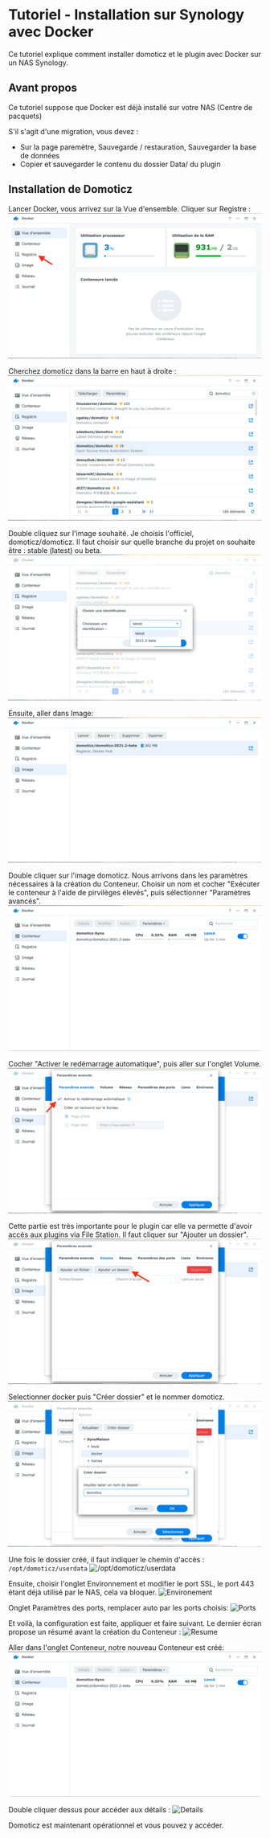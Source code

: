 # Tutoriel - Installation sur Synology avec Docker

Ce tutoriel explique comment installer domoticz et le plugin avec Docker sur un NAS Synology.

## Avant propos
Ce tutoriel suppose que Docker est déjà installé sur votre NAS (Centre de pacquets)

S'il s'agit d'une migration, vous devez :

* Sur la page paremètre, Sauvegarde / restauration, Sauvegarder la base de données
* Copier et sauvegarder le contenu du dossier Data/ du plugin

## Installation de Domoticz

Lancer Docker, vous arrivez sur la Vue d'ensemble.
Cliquer sur Registre :
![Vue d'ensemble](Images/Synology_Docker/Synology_Docker_Install_Home.png)

Cherchez domoticz dans la barre en haut à droite :
![Registre](Images/Synology_Docker/Synology_Docker_Install_Registre_1.png)

Double cliquez sur l'image souhaité. Je choisis l'officiel, domoticz/domoticz. Il faut choisir sur quelle branche du projet on souhaite être : stable (latest) ou beta.
![Stable ou Beta](Images/Synology_Docker/Synology_Docker_Install_Registre_2.png)

Ensuite, aller dans Image:
![Image](Images/Synology_Docker/Synology_Docker_Install_Image.png)

Double cliquer sur l'image domoticz. Nous arrivons dans les paramètres nécessaires à la création du Conteneur. Choisir un nom et cocher "Exécuter le conteneur à l'aide de pirvilèges élevés", puis sélectionner "Paramètres avancés".
![Creation](Images/Synology_Docker/Synology_Docker_Install_Conteneur.png)

Cocher "Activer le redémarrage automatique", puis aller sur l'onglet Volume.
![Redémarrage automatique](Images/Synology_Docker/Synology_Docker_Install_Param_1.png)

Cette partie est très importante pour le plugin car elle va permette d'avoir accès aux plugins via File Station.
Il faut cliquer sur "Ajouter un dossier".
![Ajouter un dossier](Images/Synology_Docker/Synology_Docker_Install_Param_Volume_1.png)

Selectionner docker puis "Créer dossier" et le nommer domoticz.
![Ajouter un dossier docker/domoticz](Images/Synology_Docker/Synology_Docker_Install_Param_Volume_2.png)

Une fois le dossier créé, il faut indiquer le chemin d'accès :
```/opt/domoticz/userdata```
![/opt/domoticz/userdata](Images/Synology_Docker/Synology_Docker_Install_Param_Volume_3.png)

Ensuite, choisir l'onglet Environnement et modifier le port SSL, le port 443 étant déjà utilisé par le NAS, cela va bloquer.
![Environement](Images/Synology_Docker/Synology_Docker_Install_Environement.png)

Onglet Paramètres des ports, remplacer auto par les ports choisis:
![Ports](Images/Synology_Docker/Synology_Docker_Install_Ports.png)

Et voilà, la configuration est faite, appliquer et faire suivant. 
Le dernier écran propose un résumé avant la création du Conteneur : 
![Resume](Images/Synology_Docker/Synology_Docker_Install_Conteneur_Resume.png)

Aller dans l'onglet Conteneur, notre nouveau Conteneur est créé:
![Conteneur](Images/Synology_Docker/Synology_Docker_Install_Conteneur.png)

Double cliquer dessus pour accéder aux détails :
![Details](Images/Synology_Docker/Synology_Docker_Install_Conteneur_Details_png)

Domoticz est maintenant opérationnel et vous pouvez y accéder.

